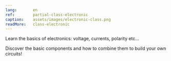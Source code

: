 ```yaml
---
lang:       en
ref:        partial-class-electronic
caption:    assets/images/electronic-class.png
readMore:   class-electronic
---
```


Learn the basics of electronics: voltage, currents, polarity etc... 

Discover the basic components and how to combine them to build your own circuits!
